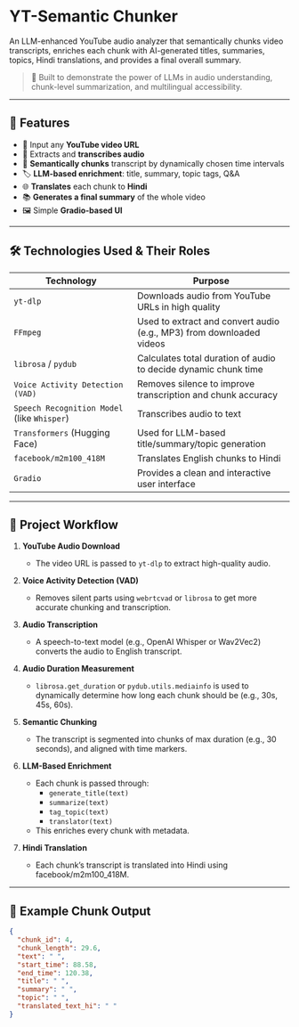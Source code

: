 #  YT-Semantic Chunker

An LLM-enhanced YouTube audio analyzer that semantically chunks video transcripts, enriches each chunk with AI-generated titles, summaries, topics, Hindi translations, and provides a final overall summary.

> 🎯 Built to demonstrate the power of LLMs in audio understanding, chunk-level summarization, and multilingual accessibility.

---

## 🚀 Features

- 🔗 Input any **YouTube video URL**
- 🧠 Extracts and **transcribes audio**
- 🧩 **Semantically chunks** transcript by dynamically chosen time intervals
- 🏷️ **LLM-based enrichment**: title, summary, topic tags, Q&A
- 🌐 **Translates** each chunk to **Hindi**
- 📚 **Generates a final summary** of the whole video
- 🖼️ Simple **Gradio-based UI**

---

## 🛠️ Technologies Used & Their Roles

| Technology        | Purpose                                                                 |
|------------------|-------------------------------------------------------------------------|
| `yt-dlp`          | Downloads audio from YouTube URLs in high quality                       |
| `FFmpeg`          | Used to extract and convert audio (e.g., MP3) from downloaded videos     |
| `librosa` / `pydub`| Calculates total duration of audio to decide dynamic chunk time         |
| `Voice Activity Detection (VAD)` | Removes silence to improve transcription and chunk accuracy |
| `Speech Recognition Model` (like `Whisper`) | Transcribes audio to text                             |
| `Transformers` (Hugging Face) | Used for LLM-based title/summary/topic generation              |
| `facebook/m2m100_418M` | Translates English chunks to Hindi                             |
| `Gradio`          | Provides a clean and interactive user interface                         |

---

## 🔄 Project Workflow

1. **YouTube Audio Download**
   - The video URL is passed to `yt-dlp` to extract high-quality audio.

2. **Voice Activity Detection (VAD)**
   - Removes silent parts using `webrtcvad` or `librosa` to get more accurate chunking and transcription.

3. **Audio Transcription**
   - A speech-to-text model (e.g., OpenAI Whisper or Wav2Vec2) converts the audio to English transcript.

4. **Audio Duration Measurement**
   - `librosa.get_duration` or `pydub.utils.mediainfo` is used to dynamically determine how long each chunk should be (e.g., 30s, 45s, 60s).

5. **Semantic Chunking**
   - The transcript is segmented into chunks of max duration (e.g., 30 seconds), and aligned with time markers.

6. **LLM-Based Enrichment**
   - Each chunk is passed through:
     - `generate_title(text)`
     - `summarize(text)`
     - `tag_topic(text)`
     - `translator(text)`  
   - This enriches every chunk with metadata.

7. **Hindi Translation**
   - Each chunk’s transcript is translated into Hindi using facebook/m2m100_418M.




---

## 🧪 Example Chunk Output

```json
{
  "chunk_id": 4,
  "chunk_length": 29.6,
  "text": " ",
  "start_time": 88.58,
  "end_time": 120.38,
  "title": " ",
  "summary": " ",
  "topic": " ",
  "translated_text_hi": " "
}
